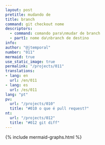 ```yaml
---
layout: post
pretitle: mudando de
title: branch
command: git checkout nome
descriptors:
  - command: comando para\nmudar de branch
  - part1: nome da\nbranch de destino
info:
author: "@jtemporal"
number: "011"
mermaid: true
use_static_image: true
permalink: "/projects/011"
translations:
- lang: en
  url: /en/011
- lang: es
  url: /es/011
lang: "pt"
pv:
  url: "/projects/010"
  title: "#010 o que é pull request?"
nt:
  url: "/projects/012"
  title: "#012 git diff"
---
```


{% include mermaid-graphs.html %}
